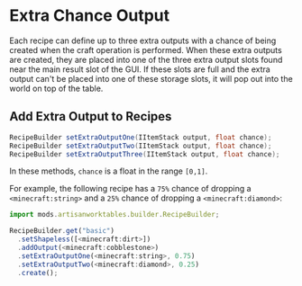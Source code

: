 # Extra Chance Output

Each recipe can define up to three extra outputs with a chance of being created when the craft operation is performed. When these extra outputs are created, they are placed into one of the three extra output slots found near the main result slot of the GUI. If these slots are full and the extra output can't be placed into one of these storage slots, it will pop out into the world on top of the table.

## Add Extra Output to Recipes

```java
RecipeBuilder setExtraOutputOne(IItemStack output, float chance);
RecipeBuilder setExtraOutputTwo(IItemStack output, float chance);
RecipeBuilder setExtraOutputThree(IItemStack output, float chance);
```

In these methods, `chance` is a float in the range `[0,1]`.

For example, the following recipe has a `75%` chance of dropping a `<minecraft:string>` and a `25%` chance of dropping a `<minecraft:diamond>`:

```js
import mods.artisanworktables.builder.RecipeBuilder;

RecipeBuilder.get("basic")
  .setShapeless([<minecraft:dirt>])
  .addOutput(<minecraft:cobblestone>)
  .setExtraOutputOne(<minecraft:string>, 0.75)
  .setExtraOutputTwo(<minecraft:diamond>, 0.25)
  .create();
```